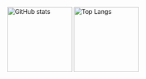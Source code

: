<!--
**harusys/harusys** is a ✨ _special_ ✨ repository because its `README.md` (this file) appears on your GitHub profile.

Here are some ideas to get you started:

- 🔭 I’m currently working on ...
- 🌱 I’m currently learning ...
- 👯 I’m looking to collaborate on ...
- 🤔 I’m looking for help with ...
- 💬 Ask me about ...
- 📫 How to reach me: ...
- 😄 Pronouns: ...
- ⚡ Fun fact: ...
-->

<!--
## About Me
- DevOps Engineer
- Interested in Mobile App Developer (since 2022 Dec)

## My Links
- :baby_chick: Twitter: [@harusys_](https://twitter.com/harusys_)
- 🌱 AtCoder: [AtCoder My Page](https://atcoder.jp/users/harusys)
-->

<p align="left"> 
  <img alt="GitHub stats" height="150px" src="https://github-readme-stats.vercel.app/api?username=harusys&show_icons=true&count_private=true&theme=tokyonight" />
  <img alt="Top Langs" height="150px" src="https://github-readme-stats.vercel.app/api/top-langs/?username=harusys&show_icons=true&count_private=true&theme=tokyonight&layout=compact" />
</p>

<!--
<p align="left"> 
  <img alt="LeetCode stats" height="200px" src="https://leetcode-stats-six.vercel.app/?username=harusys" />
<p/>
-->
